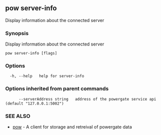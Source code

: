 ## pow server-info

Display information about the connected server

### Synopsis

Display information about the connected server

```
pow server-info [flags]
```

### Options

```
  -h, --help   help for server-info
```

### Options inherited from parent commands

```
      --serverAddress string   address of the powergate service api (default "127.0.0.1:5002")
```

### SEE ALSO

* [pow](pow.md)	 - A client for storage and retreival of powergate data

